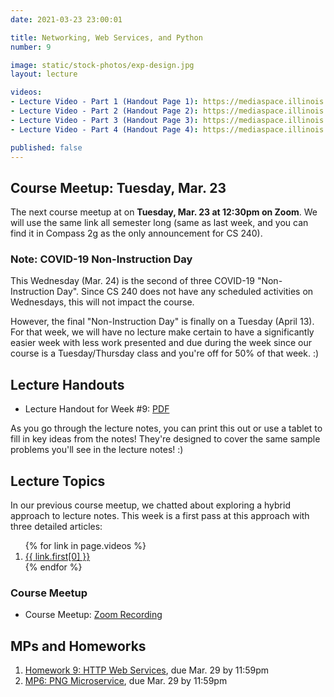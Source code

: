 ```yaml
---
date: 2021-03-23 23:00:01

title: Networking, Web Services, and Python
number: 9

image: static/stock-photos/exp-design.jpg
layout: lecture

videos:
- Lecture Video - Part 1 (Handout Page 1): https://mediaspace.illinois.edu/media/t/1_odacn9ti
- Lecture Video - Part 2 (Handout Page 2): https://mediaspace.illinois.edu/media/t/1_3v7coeo4
- Lecture Video - Part 3 (Handout Page 3): https://mediaspace.illinois.edu/media/t/1_ezbtmxfk
- Lecture Video - Part 4 (Handout Page 4): https://mediaspace.illinois.edu/media/t/1_r60ea9ge

published: false
---
```


## Course Meetup: Tuesday, Mar. 23

The next course meetup at on **Tuesday, Mar. 23 at 12:30pm on Zoom**.  We will use the same link all semester long (same as last week, and you can find it in Compass 2g as the only announcement for CS 240).

### Note: COVID-19 Non-Instruction Day

This Wednesday (Mar. 24) is the second of three COVID-19 "Non-Instruction Day". Since CS 240 does not have any scheduled activities on Wednesdays, this will not impact the course.

However, the final "Non-Instruction Day" is finally on a Tuesday (April 13).  For that week, we will have no lecture make certain to have a significantly easier week with less work presented and due during the week since our course is a Tuesday/Thursday class and you're off for 50% of that week. :)


## Lecture Handouts

- Lecture Handout for Week #9: [PDF](/cs240/sp2021/static/lectures/cs240_wk9_lectureHandout.pdf)

As you go through the lecture notes, you can print this out or use a tablet to fill in key ideas from the notes!  They're designed to cover the same sample problems you'll see in the lecture notes! :)


## Lecture Topics

In our previous course meetup, we chatted about exploring a hybrid approach to lecture notes.  This week is a first pass at this approach with three detailed articles:

<ol>
  {% for link in page.videos %}
  <li>
      <a href="{{ link.first[1] }}">{{ link.first[0] }}</a>
  </li>
  {% endfor %}
</ol>

### Course Meetup

- Course Meetup: <a href="https://mediaspace.illinois.edu/media/t/1_3wghstsr">Zoom Recording</a>


## MPs and Homeworks

1. [Homework 9: HTTP Web Services](/cs240/sp2021/homeworks/hw9/), due Mar. 29 by 11:59pm
2. [MP6: PNG Microservice](/cs240/sp2021/mp/mp6/), due Mar. 29 by 11:59pm

